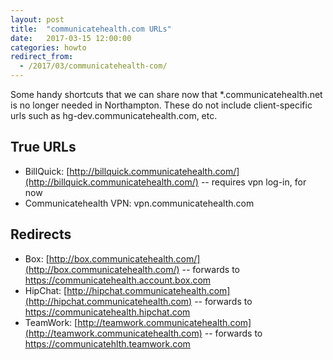 ```yaml
---
layout: post
title:  "communicatehealth.com URLs"
date:   2017-03-15 12:00:00
categories: howto
redirect_from:
  - /2017/03/communicatehealth-com/
---
```


Some handy shortcuts that we can share now that *.communicatehealth.net is no longer needed in Northampton. These do not include client-specific urls such as hg-dev.communicatehealth.com, etc.

## True URLs

  * BillQuick: [http://billquick.communicatehealth.com/](http://billquick.communicatehealth.com/) -- requires vpn log-in, for now
  * Communicatehealth VPN: vpn.communicatehealth.com

## Redirects

  * Box: [http://box.communicatehealth.com/](http://box.communicatehealth.com/) -- forwards to https://communicatehealth.account.box.com
  * HipChat: [http://hipchat.communicatehealth.com](http://hipchat.communicatehealth.com) -- forwards to https://communicatehealth.hipchat.com
  * TeamWork: [http://teamwork.communicatehealth.com](http://teamwork.communicatehealth.com) -- forwards to https://communicatehlth.teamwork.com
